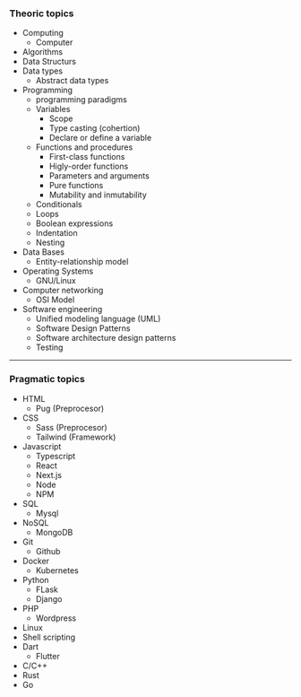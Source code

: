 ### Theoric topics

* Computing
  * Computer
* Algorithms
* Data Structurs
* Data types
  * Abstract data types
* Programming
  * programming paradigms
  * Variables
    * Scope
    * Type casting (cohertion)
    * Declare or define a variable
  * Functions and procedures
    * First-class functions
    * Higly-order functions
    * Parameters and arguments
    * Pure functions
    * Mutability and inmutability
  * Conditionals
  * Loops
  * Boolean expressions
  * Indentation
  * Nesting
* Data Bases
  * Entity-relationship model
* Operating Systems
  * GNU/Linux
* Computer networking
  * OSI Model
* Software engineering
  * Unified modeling language (UML)
  * Software Design Patterns
  * Software architecture design patterns
  * Testing


***

### Pragmatic topics

* HTML
  * Pug (Preprocesor)
* CSS
  * Sass (Preprocesor)
  * Tailwind (Framework)
* Javascript
  * Typescript
  * React
  * Next.js
  * Node
  * NPM
* SQL
  * Mysql
* NoSQL
  * MongoDB
* Git
  * Github
* Docker
  * Kubernetes
* Python
  * FLask
  * Django
* PHP
  * Wordpress
* Linux
* Shell scripting
* Dart
  * Flutter
* C/C++
* Rust
* Go
